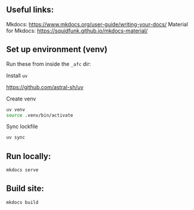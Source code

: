 ## Useful links:

Mkdocs: https://www.mkdocs.org/user-guide/writing-your-docs/
Material for Mkdocs: https://squidfunk.github.io/mkdocs-material/

## Set up environment (venv)

Run these from inside the `_afc` dir:

Install `uv`

https://github.com/astral-sh/uv

Create venv

```bash
uv venv
source .venv/bin/activate
```

Sync lockfile

```bash
uv sync
```

## Run locally:
```bash
mkdocs serve
```

## Build site:
```bash
mkdocs build
```